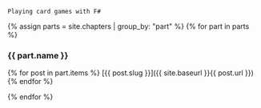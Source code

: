 ---
---
`Playing card games with F#`

{% assign parts = site.chapters | group_by: "part" %}
{% for part in parts %}
### {{ part.name }}
{% for post in part.items %}
  [{{ post.slug }}]({{ site.baseurl }}{{ post.url }})
{% endfor %}

{% endfor %}


